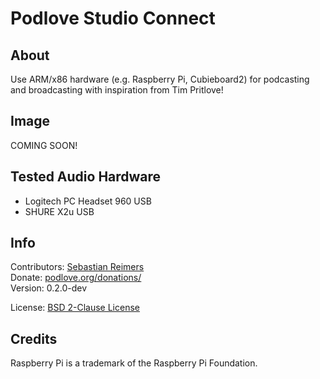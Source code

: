 # Podlove Studio Connect

## About

Use ARM/x86 hardware (e.g. Raspberry Pi, Cubieboard2) for podcasting and broadcasting with inspiration from Tim Pritlove!

## Image 

COMING SOON!

## Tested Audio Hardware

* Logitech PC Headset 960 USB
* SHURE X2u USB

## Info

Contributors: [Sebastian Reimers](https://github.com/sreimers/)  
Donate: [podlove.org/donations/](http://podlove.org/donations/)  
Version: 0.2.0-dev 

License: [BSD 2-Clause License](http://opensource.org/licenses/BSD-2-Clause)

## Credits

Raspberry Pi is a trademark of the Raspberry Pi Foundation.
